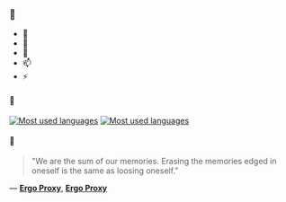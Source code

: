 ### 👋

- 🔭
- 🌱
- 💬
- 📫
- ⚡

#### 🧏

[![Most used languages](https://github-readme-stats-aynah.vercel.app/api/top-langs/?username=aynh&theme=solarized-dark&langs_count=6&layout=compact&hide_title=true)](https://github.com/anuraghazra/github-readme-stats#gh-dark-mode-only)
[![Most used languages](https://github-readme-stats-aynah.vercel.app/api/top-langs/?username=aynh&theme=solarized-light&langs_count=6&layout=compact&hide_title=true)](https://github.com/anuraghazra/github-readme-stats#gh-light-mode-only)

#### 💬

> "We are the sum of our memories. Erasing the memories edged in oneself is the same as loosing oneself."

&mdash; [**Ergo Proxy**](https://myanimelist.net/character.php?q=Ergo%20Proxy&cat=character), [**Ergo Proxy**](https://myanimelist.net/search/all?q=Ergo%20Proxy&cat=all)
